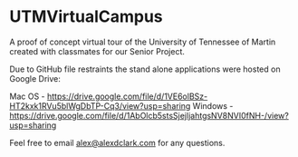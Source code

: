 # UTMVirtualCampus
A proof of concept virtual tour of the University of Tennessee of Martin created with classmates for our Senior Project. 

Due to GitHub file restraints the stand alone applications were hosted on Google Drive:

Mac OS - https://drive.google.com/file/d/1VE6olBSz-HT2kxk1RVu5blWgDbTP-Cq3/view?usp=sharing 
Windows - https://drive.google.com/file/d/1AbOlcb5stsSjejljahtgsNV8NVI0fNH-/view?usp=sharing

Feel free to email alex@alexdclark.com for any questions. 
